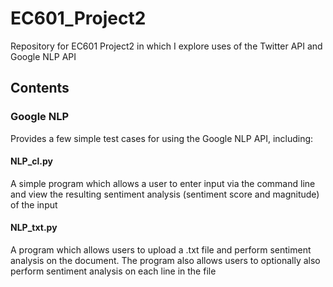 # EC601_Project2
Repository for EC601 Project2 in which I explore uses of the Twitter API and Google NLP API

## Contents
### Google NLP
Provides a few simple test cases for using the Google NLP API, including:
#### NLP_cl.py
A simple program which allows a user to enter input via the command line and view the resulting sentiment analysis (sentiment score and magnitude) of the input
#### NLP_txt.py
A program which allows users to upload a .txt file and perform sentiment analysis on the document. The program also allows users to optionally also perform sentiment analysis on each line in the file

